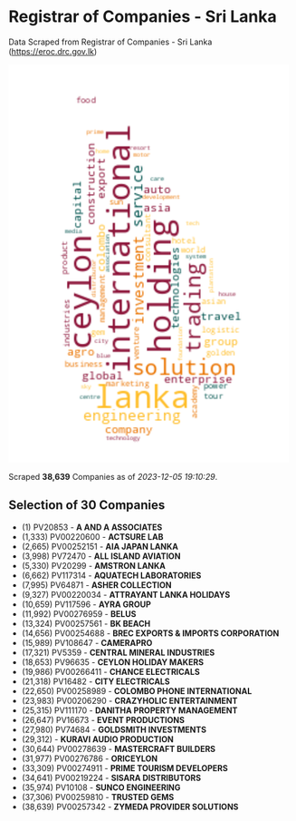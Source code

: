 # Registrar of Companies - Sri Lanka

Data Scraped from Registrar of Companies - Sri Lanka (https://eroc.drc.gov.lk)

![word-cloud](data/word_cloud.png)

Scraped **38,639** Companies as of *2023-12-05 19:10:29*.


## Selection of 30 Companies

* (1) PV20853 - **A AND A ASSOCIATES**
* (1,333) PV00220600 - **ACTSURE LAB**
* (2,665) PV00252151 - **AIA JAPAN LANKA**
* (3,998) PV72470 - **ALL ISLAND AVIATION**
* (5,330) PV20299 - **AMSTRON LANKA**
* (6,662) PV117314 - **AQUATECH LABORATORIES**
* (7,995) PV64871 - **ASHER COLLECTION**
* (9,327) PV00220034 - **ATTRAYANT LANKA HOLIDAYS**
* (10,659) PV117596 - **AYRA GROUP**
* (11,992) PV00276959 - **BELUS**
* (13,324) PV00257561 - **BK BEACH**
* (14,656) PV00254688 - **BREC EXPORTS & IMPORTS CORPORATION**
* (15,989) PV108647 - **CAMERAPRO**
* (17,321) PV5359 - **CENTRAL MINERAL INDUSTRIES**
* (18,653) PV96635 - **CEYLON HOLIDAY MAKERS**
* (19,986) PV00266411 - **CHANCE ELECTRICALS**
* (21,318) PV16482 - **CITY ELECTRICALS**
* (22,650) PV00258989 - **COLOMBO PHONE INTERNATIONAL**
* (23,983) PV00206290 - **CRAZYHOLIC ENTERTAINMENT**
* (25,315) PV111170 - **DANITHA PROPERTY MANAGEMENT**
* (26,647) PV16673 - **EVENT PRODUCTIONS**
* (27,980) PV74684 - **GOLDSMITH INVESTMENTS**
* (29,312)  - **KURAVI AUDIO PRODUCTION**
* (30,644) PV00278639 - **MASTERCRAFT BUILDERS**
* (31,977) PV00276786 - **ORICEYLON**
* (33,309) PV00274911 - **PRIME TOURISM DEVELOPERS**
* (34,641) PV00219224 - **SISARA DISTRIBUTORS**
* (35,974) PV10108 - **SUNCO ENGINEERING**
* (37,306) PV00259810 - **TRUSTED GEMS**
* (38,639) PV00257342 - **ZYMEDA PROVIDER SOLUTIONS**